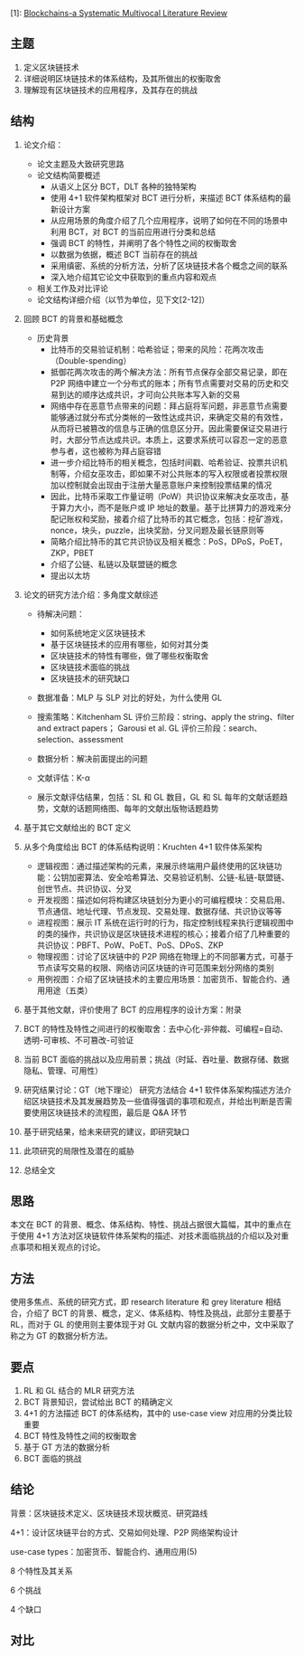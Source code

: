 [1]: [Blockchains-a Systematic Multivocal Literature Review](http://arxiv.org/abs/1911.11770)

## 主题

1. 定义区块链技术
2. 详细说明区块链技术的体系结构，及其所做出的权衡取舍
3. 理解现有区块链技术的应用程序，及其存在的挑战

## 结构



1. 论文介绍：
   - 论文主题及大致研究思路
   - 论文结构简要概述
     - 从语义上区分 BCT，DLT 各种的独特架构
     - 使用 4+1 软件架构框架对 BCT 进行分析，来描述 BCT 体系结构的最新设计方案
     - 从应用场景的角度介绍了几个应用程序，说明了如何在不同的场景中利用 BCT，对 BCT 的当前应用进行分类和总结
     - 强调 BCT 的特性，并阐明了各个特性之间的权衡取舍
     - 以数据为依据，概述 BCT 当前存在的挑战
     - 采用缜密、系统的分析方法，分析了区块链技术各个概念之间的联系
     - 深入地介绍其它论文中获取到的重点内容和观点
   - 相关工作及对比评论
   - 论文结构详细介绍（以节为单位，见下文[2-12]）
2. 回顾 BCT 的背景和基础概念

   - 历史背景
     - 比特币的交易验证机制：哈希验证；带来的风险：花两次攻击（Double-spending）
     - 抵御花两次攻击的两个解决方法：所有节点保存全部交易记录，即在 P2P 网络中建立一个分布式的账本；所有节点需要对交易的历史和交易到达的顺序达成共识，才可向公共账本写入新的交易
     - 网络中存在恶意节点带来的问题：拜占庭将军问题，非恶意节点需要能够通过就分布式分类帐的一致性达成共识，来确定交易的有效性，从而将已被篡改的信息与正确的信息区分开。因此需要保证交易进行时，大部分节点达成共识。本质上，这要求系统可以容忍一定的恶意参与者，这也被称为拜占庭容错
     - 进一步介绍比特币的相关概念，包括时间戳、哈希验证、投票共识机制等，介绍女巫攻击，即如果不对公共账本的写入权限或者投票权限加以控制就会出现由于注册大量恶意账户来控制投票结果的情况
     - 因此，比特币采取工作量证明（PoW）共识协议来解决女巫攻击，基于算力大小，而不是账户或 IP 地址的数量。基于比拼算力的游戏来分配记账权和奖励，接着介绍了比特币的其它概念，包括：挖矿游戏，nonce，块头，puzzle，出块奖励，分叉问题及最长链原则等
     - 简略介绍比特币的其它共识协议及相关概念：PoS，DPoS，PoET，ZKP，PBET
     - 介绍了公链、私链以及联盟链的概念
     - 提出以太坊
3. 论文的研究方法介绍：多角度文献综述

   - 待解决问题：
     - 如何系统地定义区块链技术
     - 基于区块链技术的应用有哪些，如何对其分类
     - 区块链技术的特性有哪些，做了哪些权衡取舍
     - 区块链技术面临的挑战
     - 区块链技术的研究缺口
   - 数据准备：MLP 与 SLP 对比的好处，为什么使用 GL
   - 搜索策略：Kitchenham SL 评价三阶段：string、apply the string、filter and extract papers； Garousi et al. GL 评价三阶段：search、selection、assessment

   - 数据分析：解决前面提出的问题
   - 文献评估：K-α
   - 展示文献评估结果，包括：SL 和 GL 数目，GL 和 SL 每年的文献话题趋势，文献的话题网络图、每年的文献出版物话题趋势
4. 基于其它文献给出的 BCT 定义
5. 从多个角度给出 BCT 的体系结构说明：Kruchten 4+1 软件体系架构
   - 逻辑视图：通过描述架构的元素，来展示终端用户最终使用的区块链功能：公钥加密算法、安全哈希算法、交易验证机制、公链-私链-联盟链、创世节点、共识协议、分叉
   - 开发视图：描述如何将构建区块链划分为更小的可编程模块：交易启用、节点通信、地址代理、节点发现、交易处理、数据存储、共识协议等等
   - 进程视图：展示 IT 系统在运行时的行为，指定控制线程来执行逻辑视图中的类的操作，共识协议是区块链技术进程的核心；接着介绍了几种重要的共识协议：PBFT、PoW、PoET、PoS、DPoS、ZKP
   - 物理视图：讨论了区块链中的 P2P 网络在物理上的不同部署方式，可基于节点读写交易的权限、网络访问区块链的许可范围来划分网络的类别
   - 用例视图：介绍了区块链技术的主要应用场景：加密货币、智能合约、通用用途（五类）
6. 基于其他文献，评价使用了 BCT 的应用程序的设计方案：附录
7. BCT 的特性及特性之间进行的权衡取舍：去中心化-非仲裁、可编程=自动、透明-可审核、不可篡改-可验证
8. 当前 BCT 面临的挑战以及应用前景；挑战（时延、吞吐量、数据存储、数据隐私、管理、可用性）
9. 研究结果讨论：GT（地下理论） 研究方法结合 4+1 软件体系架构描述方法介绍区块链技术及其发展趋势及一些值得强调的事项和观点，并给出判断是否需要使用区块链技术的流程图，最后是 Q&A 环节
10. 基于研究结果，给未来研究的建议，即研究缺口
11. 此项研究的局限性及潜在的威胁
12. 总结全文

## 思路

本文在 BCT 的背景、概念、体系结构、特性、挑战占据很大篇幅，其中的重点在于使用 4+1 方法对区块链软件体系架构的描述、对技术面临挑战的介绍以及对重点事项和相关观点的讨论。

## 方法

使用多焦点、系统的研究方式，即 research literature 和 grey literature 相结合，介绍了 BCT 的背景、概念，定义、体系结构、特性及挑战，此部分主要基于 RL，而对于 GL 的使用则主要体现于对 GL 文献内容的数据分析之中，文中采取了称之为 GT 的数据分析方法。

## 要点

1. RL 和 GL 结合的 MLR 研究方法
2. BCT 背景知识，尝试给出 BCT 的精确定义
3. 4+1 的方法描述 BCT 的体系结构，其中的 use-case view 对应用的分类比较重要
4. BCT 特性及特性之间的权衡取舍
5. 基于 GT 方法的数据分析
6. BCT 面临的挑战

## 结论

背景：区块链技术定义、区块链技术现状概览、研究路线

4+1：设计区块链平台的方式、交易如何处理、P2P 网络架构设计

use-case types：加密货币、智能合约、通用应用(5)

8 个特性及其关系

6 个挑战

4 个缺口

## 对比

